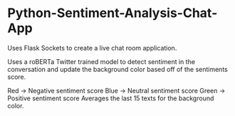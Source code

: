 # Python-Sentiment-Analysis-Chat-App
Uses Flask Sockets to create a live chat room application.

Uses a roBERTa Twitter trained model to detect sentiment in the conversation and update the background color based off of the sentiments score.

Red -> Negative sentiment score
Blue -> Neutral sentiment score
Green -> Positive sentiment score
Averages the last 15 texts for the background color.
